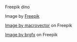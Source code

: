 Freepik dino 

Image by <a href="https://www.freepik.com/free-vector/hand-drawn-baby-dinosaur-illustrated_13861993.htm#page=6&query=dino&position=23&from_view=search&track=sph">Freepik</a>

<a href="https://www.freepik.com/free-vector/isometric-colored-dinosaurs-set_26764158.htm#page=5&query=dinosaurs&position=32&from_view=search&track=sph">Image by macrovector</a> on Freepik

<a href="https://www.freepik.com/free-vector/six-dinosaurs-with-number-six-cartoon_25675612.htm#query=dinosaurs%206&position=1&from_view=search&track=ais">Image by brgfx</a> on Freepik